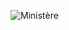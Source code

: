 ![Ministère](https://github.com/mahf-TB/VueLaravel-O-GECA/assets/110841675/0eb54ceb-a285-4dc8-a6a9-d0d0f337d012)

